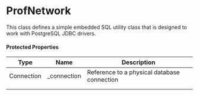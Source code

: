 # ProfNetwork

This class defines a simple embedded SQL utility class that is designed to work with PostgreSQL JDBC drivers.

#### Protected Properties

| Type       | Name        | Description                                 |
| ---------- | ----------- | ------------------------------------------- |
| Connection | _connection | Reference to a physical database connection |
|            |             |                                             |
|            |             |                                             |

